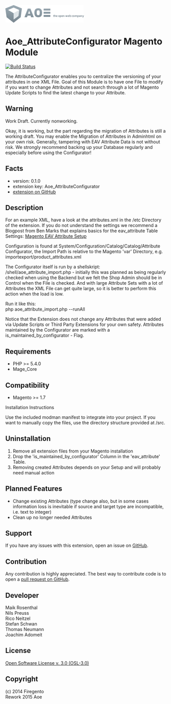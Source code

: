[![AOE](aoe-logo.png)](http://www.aoe.com)

# Aoe_AttributeConfigurator Magento Module

[![Build Status](https://travis-ci.org/AOEpeople/Aoe_AttributeConfigurator.svg)](https://travis-ci.org/AOEpeople/Aoe_AttributeConfigurator)

The AttributeConfigurator enables you to centralize the versioning of your attributes in one XML File. Goal of this
Module is to have one File to modify if you want to change Attributes and not search through a lot of Magento
Update Scripts to find the latest change to your Attribute.

## Warning

Work Draft. Currently nonworking.<br />

Okay, it is working, but the part regarding the migration of Attributes is still a working draft. You may enable the 
Migration of Attributes in Adminhtml on your own risk. Generally, tampering with EAV Attribute Data is not without 
risk. We strongly recommend backing up your Database regularly and especially before using the Configurator!

## Facts

- version: 0.1.0
- extension key: Aoe_AttributeConfigurator
- [extension on GitHub](https://github.com/AOEpeople/Aoe_AttributeConfigurator)

## Description

For an example XML, have a look at the attributes.xml in the /etc Directory of the extension. If you do not understand
the settings we recommend a Blogpost from Ben Marks that explains basics for the eav_attribute Table Settings:
[Magento EAV Attribute Setup](http://www.webguys.de/magento/eav-attribute-setup/)

Configuration is found at System/Configuration/Catalog/Catalog/Attribute Configurator, the Import Path is
relative to the Magento 'var' Directory, e.g. importexport/product_attributes.xml

The Configurator itself is run by a shellskript: /shell/aoe_attribute_import.php - initially this was planned
as being regularly checked when using the Backend but we felt the Shop Admin should be in Control when the
File is checked. And with large Attribute Sets with a lot of Attributes the XML File can get quite large,
so it is better to perform this action when the load is low.

Run it like this:<br />
php aoe_attribute_import.php --runAll

Notice that the Extension does not change any Attributes that were added via Update Scripts or Third Party Extensions
for your own safety. Attributes maintained by the Configurator are marked with a is_maintained_by_configurator - Flag.

## Requirements

- PHP >= 5.4.0
- Mage_Core

## Compatibility

- Magento >= 1.7

Installation Instructions

Use the included modman manifest to integrate into your project. If you want to manually copy the files, use the
directory structure provided at /src.

## Uninstallation

1. Remove all extension files from your Magento installation
2. Drop the 'is_maintained_by_configurator' Column in the 'eav_attribute' Table.
3. Removing created Attributes depends on your Setup and will probably need manual action

## Planned Features

- Change existing Attributes (type change also, but in some cases information loss is inevitable if source and target
type are incompatible, i.e. text to integer)
- Clean up no longer needed Attributes

## Support

If you have any issues with this extension, open an issue on
[GitHub](https://github.com/AOEpeople/Aoe_AttributeConfigurator/issues).

## Contribution

Any contribution is highly appreciated. The best way to contribute code is to open a
[pull request on GitHub](https://help.github.com/articles/using-pull-requests).

## Developer

Maik Rosenthal<br />
Nils Preuss<br />
Rico Neitzel<br />
Stefan Schwan<br />
Thomas Neumann<br />
Joachim Adomeit<br />

## License

[Open Software License v. 3.0 (OSL-3.0)](http://opensource.org/licenses/OSL-3.0)

## Copyright

(c) 2014 Firegento<br />
Rework 2015 Aoe
